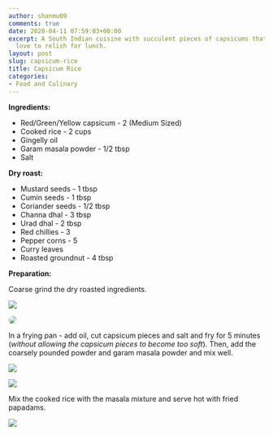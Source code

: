 ```yaml
---
author: shanmu09
comments: true
date: 2020-04-11 07:59:03+00:00
excerpt: A South Indian cuisine with succulent pieces of capsicums that kids would
  love to relish for lunch.
layout: post
slug: capsicum-rice
title: Capsicum Rice
categories:
- Food and Culinary
---
```


















**Ingredients:**







  * Red/Green/Yellow capsicum - 2 (Medium Sized)
  * Cooked rice - 2 cups
  * Gingelly oil 
  * Garam masala powder - 1/2 tbsp
  * Salt






**Dry roast:**







  * Mustard seeds - 1 tbsp 
  * Cumin seeds - 1 tbsp
  * Coriander seeds - 1/2 tbsp
  * Channa dhal - 3 tbsp
  * Urad dhal - 2 tbsp
  * Red chillies - 3 
  * Pepper corns - 5
  * Curry leaves 
  * Roasted groundnut - 4 tbsp






**Preparation:**







Coarse grind the dry roasted ingredients.







![](https://shanmugapriyam.files.wordpress.com/2020/04/00000img_00000_burst20200411103702233_cover_2-1.jpg?resize=2000%2C2000)

 <a href="url"><img src= "https://shanmugapriyam.files.wordpress.com/2020/04/00100lrportrait_00100_burst20200411105404339_cover-2.jpg" style="border-radius:50%"></a>


<!--div class=".image-cropper">
  <img src="https://shanmugapriyam.files.wordpress.com/2020/04/00100lrportrait_00100_burst20200411105404339_cover-2.jpg" alt="avatar" class=".profile-pic">
</div-->

<!--img src="https://shanmugapriyam.files.wordpress.com/2020/04/00100lrportrait_00100_burst20200411105404339_cover-2.jpg" class="img-rounded" alt="Cinque Terre" width="304" height="236"--> 









In a frying pan - add oil, cut capsicum pieces and salt and fry for 5 minutes (_without allowing the capsicum pieces to become too soft_). Then, add the coarsely pounded powder and garam masala powder and mix well. 










![](https://shanmugapriyam.files.wordpress.com/2020/04/img_20200411_111355_2-4.jpg)

![](https://shanmugapriyam.files.wordpress.com/2020/04/00100lrportrait_00100_burst20200411104435477_cover.jpg)







Mix the cooked rice with the masala mixture and serve hot with fried papadams.





![](https://shanmugapriyam.files.wordpress.com/2020/04/00100lrportrait_00100_burst20200411131957527_cover.jpg?w=1024)







